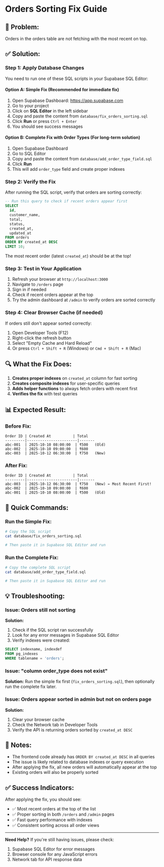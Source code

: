 # Orders Sorting Fix Guide

## 🎯 **Problem:**
Orders in the orders table are not fetching with the most recent on top.

## ✅ **Solution:**

### **Step 1: Apply Database Changes**

You need to run one of these SQL scripts in your Supabase SQL Editor:

#### **Option A: Simple Fix (Recommended for immediate fix)**
1. Open Supabase Dashboard: https://app.supabase.com
2. Go to your project
3. Click on **SQL Editor** in the left sidebar
4. Copy and paste the content from `database/fix_orders_sorting.sql`
5. Click **Run** or press `Ctrl + Enter`
6. You should see success messages

#### **Option B: Complete Fix with Order Types (For long-term solution)**
1. Open Supabase Dashboard
2. Go to SQL Editor
3. Copy and paste the content from `database/add_order_type_field.sql`
4. Click **Run**
5. This will add `order_type` field and create proper indexes

### **Step 2: Verify the Fix**

After running the SQL script, verify that orders are sorting correctly:

```sql
-- Run this query to check if recent orders appear first
SELECT 
  id,
  customer_name,
  total,
  status,
  created_at,
  updated_at
FROM orders
ORDER BY created_at DESC
LIMIT 10;
```

The most recent order (latest `created_at`) should be at the top!

### **Step 3: Test in Your Application**

1. Refresh your browser at `http://localhost:3000`
2. Navigate to `/orders` page
3. Sign in if needed
4. Check if recent orders appear at the top
5. Try the admin dashboard at `/admin` to verify orders are sorted correctly

### **Step 4: Clear Browser Cache (if needed)**

If orders still don't appear sorted correctly:
1. Open Developer Tools (F12)
2. Right-click the refresh button
3. Select "Empty Cache and Hard Reload"
4. Or press `Ctrl + Shift + R` (Windows) or `Cmd + Shift + R` (Mac)

## 🔍 **What the Fix Does:**

1. **Creates proper indexes** on `created_at` column for fast sorting
2. **Creates composite indexes** for user-specific queries
3. **Adds helper functions** to always fetch orders with recent first
4. **Verifies the fix** with test queries

## 📊 **Expected Result:**

### **Before Fix:**
```
Order ID | Created At          | Total
---------|-----------------------|-------
abc-001  | 2025-10-10 08:00:00  | ₹500   (Old)
abc-002  | 2025-10-10 09:00:00  | ₹600
abc-003  | 2025-10-12 06:30:00  | ₹750   (New)
```

### **After Fix:**
```
Order ID | Created At          | Total
---------|-----------------------|-------
abc-003  | 2025-10-12 06:30:00  | ₹750   (New) ← Most Recent First!
abc-002  | 2025-10-10 09:00:00  | ₹600
abc-001  | 2025-10-10 08:00:00  | ₹500   (Old)
```

## 🚀 **Quick Commands:**

### **Run the Simple Fix:**
```bash
# Copy the SQL script
cat database/fix_orders_sorting.sql

# Then paste it in Supabase SQL Editor and run
```

### **Run the Complete Fix:**
```bash
# Copy the complete SQL script
cat database/add_order_type_field.sql

# Then paste it in Supabase SQL Editor and run
```

## 💡 **Troubleshooting:**

### **Issue: Orders still not sorting**
**Solution:** 
1. Check if the SQL script ran successfully
2. Look for any error messages in Supabase SQL Editor
3. Verify indexes were created:
```sql
SELECT indexname, indexdef 
FROM pg_indexes 
WHERE tablename = 'orders';
```

### **Issue: "column order_type does not exist"**
**Solution:**
Run the simple fix first (`fix_orders_sorting.sql`), then optionally run the complete fix later.

### **Issue: Orders appear sorted in admin but not on orders page**
**Solution:**
1. Clear your browser cache
2. Check the Network tab in Developer Tools
3. Verify the API is returning orders sorted by `created_at DESC`

## 📝 **Notes:**

- The frontend code already has `ORDER BY created_at DESC` in all queries
- The issue is likely related to database indexes or query execution
- After applying the fix, all new orders will automatically appear at the top
- Existing orders will also be properly sorted

## ✅ **Success Indicators:**

After applying the fix, you should see:
- ✅ Most recent orders at the top of the list
- ✅ Proper sorting in both `/orders` and `/admin` pages
- ✅ Fast query performance with indexes
- ✅ Consistent sorting across all order views

---

**Need Help?**
If you're still having issues, please check:
1. Supabase SQL Editor for error messages
2. Browser console for any JavaScript errors
3. Network tab for API response data



